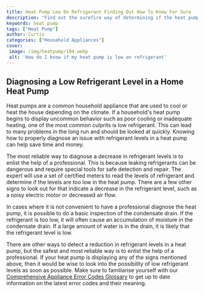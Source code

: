 ```yaml
---
title: Heat Pump Low On Refrigerant Finding Out How To Know For Sure
description: "Find out the surefire way of determining if the heat pump in your home is low on refrigerant Knowing the surefire way will help you tackle the problem before it gets worse"
keywords: heat pump
tags: ["Heat Pump"]
author: Curtis
categories: ["Household Appliances"]
cover: 
 image: /img/heatpump/104.webp
 alt: 'How do I know if my heat pump is low on refrigerant'
---
```

## Diagnosing a Low Refrigerant Level in a Home Heat Pump

Heat pumps are a common household appliance that are used to cool or heat the house depending on the climate. If a household's heat pump begins to display uncommon behavior such as poor cooling or inadequate heating, one of the most common culprits is low refrigerant. This can lead to many problems in the long run and should be looked at quickly. Knowing how to properly diagnose an issue with refrigerant levels in a heat pump can help save time and money.

The most reliable way to diagnose a decrease in refrigerant levels is to enlist the help of a professional. This is because leaking refrigerants can be dangerous and require special tools for safe detection and repair. The expert will use a set of certified meters to read the levels of refrigerant and determine if the levels are too low in the heat pump. There are a few other signs to look out for that indicate a decrease in the refrigerant level, such as a noisy electric motor or decreased air flow.

In cases where it is not convenient to have a professional diagnose the heat pump, it is possible to do a basic inspection of the condensate drain. If the refrigerant is too low, it will often cause an accumulation of moisture in the condensate drain. If a large amount of water is in the drain, it is likely that the refrigerant level is low.

There are other ways to detect a reduction in refrigerant levels in a heat pump, but the safest and most reliable way is to enlist the help of a professional. If your heat pump is displaying any of the signs mentioned above, then it would be wise to look into the possibility of low refrigerant levels as soon as possible. Make sure to familiarise yourself with our [Comprehensive Appliance Error Codes Glossary](./error-codes/) to get up to date information on the latest error codes and their meaning.

